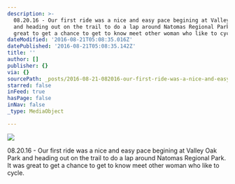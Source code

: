 ```yaml
---
description: >-
  08.20.16 - Our first ride was a nice and easy pace begining at Valley Oak Park
  and heading out on the trail to do a lap around Natomas Regional Park. It was
  great to get a chance to get to know meet other woman who like to cycle.
dateModified: '2016-08-21T05:08:35.016Z'
datePublished: '2016-08-21T05:08:35.142Z'
title: ''
author: []
publisher: {}
via: {}
sourcePath: _posts/2016-08-21-082016-our-first-ride-was-a-nice-and-easy-pace-begining.md
starred: false
inFeed: true
hasPage: false
inNav: false
_type: MediaObject

---
```

![](https://the-grid-user-content.s3-us-west-2.amazonaws.com/5ee194ed-fa49-43ce-a791-9a5415bb660e.jpg)

08.20.16 - Our first ride was a nice and easy pace begining at Valley Oak Park and heading out on the trail to do a lap around Natomas Regional Park. It was great to get a chance to get to know meet other woman who like to cycle.